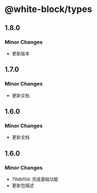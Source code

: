 # @white-block/types

## 1.8.0

### Minor Changes

- 更新版本

## 1.7.0

### Minor Changes

- 更新文档

## 1.6.0

### Minor Changes

- 更新文档

## 1.6.0

### Minor Changes

- 79dbf0d: 完成基础功能
- 更新包描述

